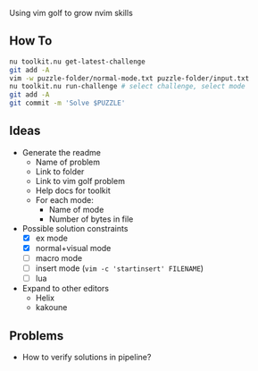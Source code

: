 Using vim golf to grow nvim skills

## How To

```sh
nu toolkit.nu get-latest-challenge
git add -A
vim -w puzzle-folder/normal-mode.txt puzzle-folder/input.txt
nu toolkit.nu run-challenge # select challenge, select mode
git add -A
git commit -m 'Solve $PUZZLE'
```

## Ideas

- Generate the readme
  - Name of problem
  - Link to folder
  - Link to vim golf problem
  - Help docs for toolkit
  - For each mode:
      - Name of mode
      - Number of bytes in file
- Possible solution constraints
  - [x] ex mode
  - [x] normal+visual mode
  - [ ] macro mode
  - [ ] insert mode (`vim -c 'startinsert' FILENAME`)
  - [ ] lua
- Expand to other editors
  - Helix
  - kakoune

## Problems

- How to verify solutions in pipeline?
